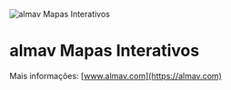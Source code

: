 ![almav Mapas Interativos](https://almav.com/images/mapa-interativo.jpg)
# almav Mapas Interativos

Mais informações:
[www.almav.com](https://almav.com)